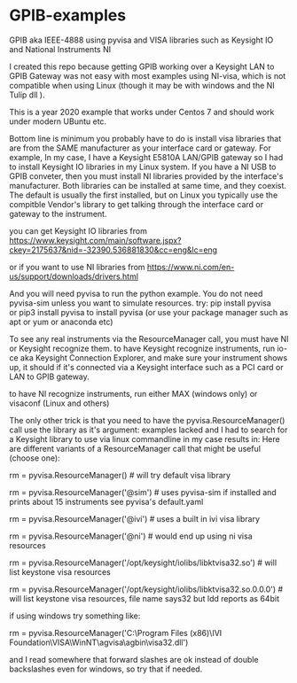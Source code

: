 # GPIB-examples
GPIB aka IEEE-4888 using pyvisa and VISA libraries such as Keysight IO and National Instruments NI

I created this repo because getting GPIB working over a Keysight LAN to GPIB Gateway was not easy with most examples using NI-visa, which is not compatible when using Linux (though it may be with windows and the NI Tulip dll ).  

This is a year 2020 example that works under Centos 7 and should work under modern UBuntu etc.

Bottom line is minimum you probably have to do is install visa libraries that are from the SAME manufacturer as your interface card or gateway.
For example, In my case, I have a Keysight E5810A LAN/GPIB gateway so I had to install Keysight IO libraries in my Linux system.
If you have a NI USB to GPIB conveter, then you must install NI libraries provided by the interface's manufacturer. 
Both libraries can be installed at same time, and they coexist. The default is usually the first installed, but on Linux you typically use the compitble Vendor's library to get talking through the interface card or gateway to the instrument.

you can get Keysight IO libraries from
https://www.keysight.com/main/software.jspx?ckey=2175637&nid=-32390.536881830&cc=eng&lc=eng

or if you want to use NI libraries from https://www.ni.com/en-us/support/downloads/drivers.html 

And you will need pyvisa to run the python example. You do not need pyvisa-sim unless you want to simulate resources.
try: pip install pyvisa  
or pip3 install pyvisa 
to install pyvisa (or use your package manager such as apt or yum or anaconda etc)

To see any real instruments via the ResourceManager call, you must have NI or Keysight recognize them.
to have Keysight recognize instruments, run io-ce aka Keysight Connection Explorer, and make sure your instrument shows up, it should if it's connected via a Keysight interface such as a PCI card or LAN to GPIB gateway.

to have NI recognize instruments, run either MAX (windows only) or visaconf (Linux and others)

The only other trick is that you need to have the pyvisa.ResourceManager() call use the library as it's argument:
examples lacked and I had to search for a Keysight library to use via linux commandline in my case results in:
Here are different variants of a ResourceManager call that might be useful (choose one):

rm = pyvisa.ResourceManager() # will try default visa library

rm = pyvisa.ResourceManager('@sim')  # uses pyvisa-sim if installed and prints about 15 instruments see pyvisa's default.yaml

rm = pyvisa.ResourceManager('@ivi')  # uses a built in ivi visa library 

rm = pyvisa.ResourceManager('@ni')  # would end up using ni visa resources

rm = pyvisa.ResourceManager('/opt/keysight/iolibs/libktvisa32.so')  # will list keystone visa resources

rm = pyvisa.ResourceManager('/opt/keysight/iolibs/libktvisa32.so.0.0.0') # will list keystone visa resources, file name says32 but ldd reports as 64bit

if using windows try something like: 

rm = pyvisa.ResourceManager('C:\\Program Files (x86)\\IVI Foundation\\VISA\\WinNT\\agvisa\\agbin\\visa32.dll')

and I read somewhere that forward slashes are ok instead of double backslashes even for windows, so try that if needed.
